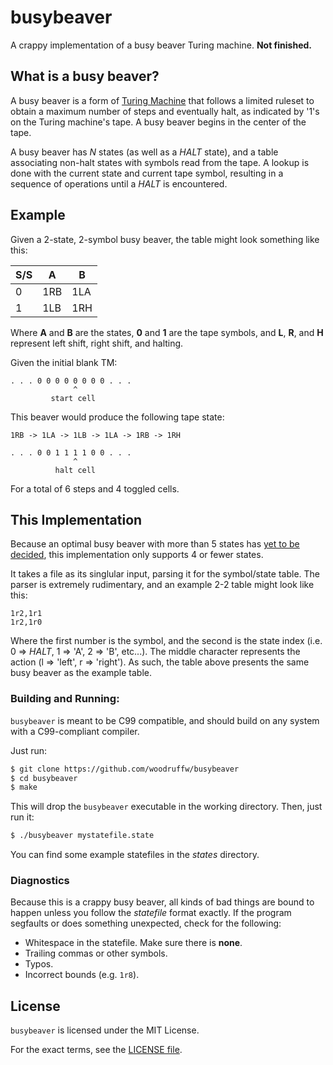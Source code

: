 busybeaver
==========

A crappy implementation of a busy beaver Turing machine. **Not finished.**

## What is a busy beaver?

A busy beaver is a form of [Turing Machine](https://en.wikipedia.org/wiki/Turing_machine)
that follows a limited ruleset to obtain a maximum number of steps and eventually halt, as
indicated by '1's on the Turing machine's tape. A busy beaver begins in the center
of the tape.

A busy beaver has *N* states (as well as a *HALT* state), and a table associating
non-halt states with symbols read from the tape. A lookup is done with the current
state and current tape symbol, resulting in a sequence of operations until a 
*HALT* is encountered.

## Example

Given a 2-state, 2-symbol busy beaver, the table might look something like this:

| S/S | A | B |
| --- | --- | --- |
| 0 | 1RB | 1LA |
| 1 | 1LB | 1RH |

Where **A** and **B** are the states, **0** and **1** are the tape symbols,
and **L**, **R**, and **H** represent left shift, right shift, and halting.

Given the initial blank TM:

```
. . . 0 0 0 0 0 0 0 0 . . . 
              ^
         start cell

```

This beaver would produce the following tape state:

` 1RB -> 1LA -> 1LB -> 1LA -> 1RB -> 1RH `


```
. . . 0 0 1 1 1 1 0 0 . . .
              ^
          halt cell
```

For a total of 6 steps and 4 toggled cells.

## This Implementation

Because an optimal busy beaver with more than 5 states has
[yet to be decided](http://www.logique.jussieu.fr/~michel/ha.html#tm52),
this implementation only supports 4 or fewer states.

It takes a file as its singlular input, parsing it for the symbol/state table.
The parser is extremely rudimentary, and an example 2-2 table might look like this:

```
1r2,1r1
1r2,1r0
```

Where the first number is the symbol, and the second is the state index
(i.e. 0 => *HALT*, 1 => 'A', 2 => 'B', etc...). The middle character represents
the action (l => 'left', r => 'right'). As such, the table above presents the same
busy beaver as the example table.

### Building and Running:

`busybeaver` is meant to be C99 compatible, and should build on any system with
a C99-compliant compiler.

Just run:
```bash
$ git clone https://github.com/woodruffw/busybeaver
$ cd busybeaver
$ make
```

This will drop the `busybeaver` executable in the working directory.
Then, just run it:

```bash
$ ./busybeaver mystatefile.state
```

You can find some example statefiles in the *states* directory.

### Diagnostics

Because this is a crappy busy beaver, all kinds of bad things are bound to happen
unless you follow the *statefile* format exactly. If the program segfaults
or does something unexpected, check for the following:

* Whitespace in the statefile. Make sure there is **none**.
* Trailing commas or other symbols.
* Typos.
* Incorrect bounds (e.g. `1r8`).

## License

`busybeaver` is licensed under the MIT License.

For the exact terms, see the [LICENSE file](./LICENSE).
